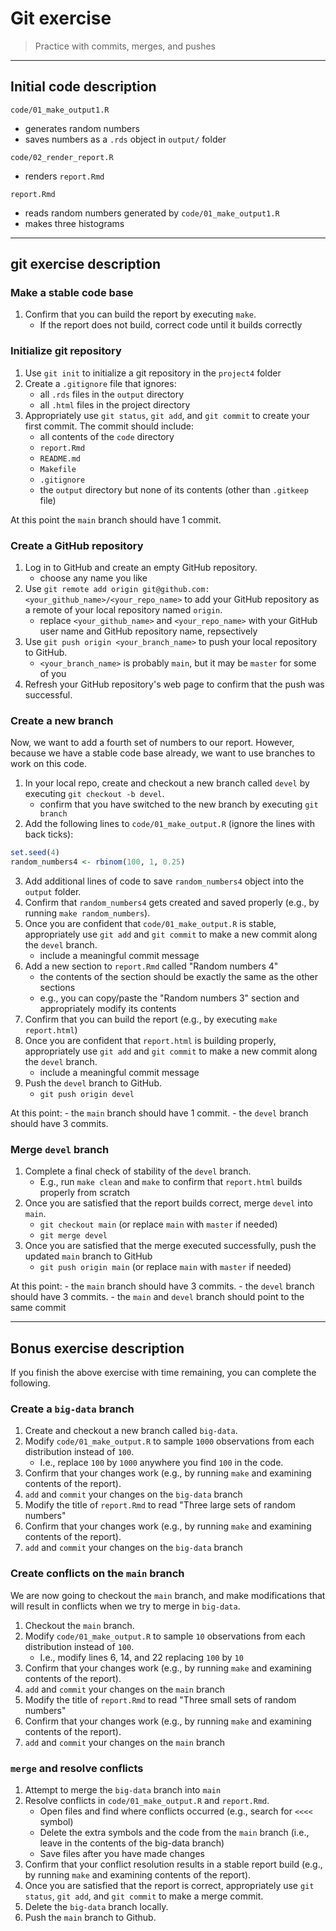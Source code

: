 # Git exercise

> Practice with commits, merges, and pushes

------------------------------------------------------------------------

## Initial code description

`code/01_make_output1.R`

  - generates random numbers
  - saves numbers as a `.rds` object in `output/` folder

`code/02_render_report.R`

  - renders `report.Rmd`

`report.Rmd`

  - reads random numbers generated by `code/01_make_output1.R`
  - makes three histograms

------------------------------------------------------------------------

## git exercise description

### Make a stable code base

1. Confirm that you can build the report by executing `make`.
	- If the report does not build, correct code until it builds correctly

### Initialize git repository 

1. Use `git init` to initialize a git repository in the `project4` folder
2. Create a `.gitignore` file that ignores:
	- all `.rds` files in the `output` directory
	- all `.html` files in the project directory
3. Appropriately use `git status`, `git add`, and `git commit` to create your first commit. The commit should include: 
	- all contents of the `code` directory
	- `report.Rmd`
	- `README.md`
	- `Makefile`
	- `.gitignore`
	- the `output` directory but none of its contents (other than `.gitkeep` file)

At this point the `main` branch should have 1 commit.

### Create a GitHub repository

1. Log in to GitHub and create an empty GitHub repository.
	- choose any name you like
2. Use `git remote add origin git@github.com:<your_github_name>/<your_repo_name>` to add your GitHub repository as a remote of your local repository named `origin`.
	- replace `<your_github_name>` and `<your_repo_name>` with your GitHub user name and GitHub repository name, repsectively
3. Use `git push origin <your_branch_name>` to push your local repository to GitHub.
	- `<your_branch_name>` is probably `main`, but it may be `master` for some of you
4. Refresh your GitHub repository's web page to confirm that the push was successful.

### Create a new branch

Now, we want to add a fourth set of numbers to our report. However, because we have a stable code base already, we want to use branches to work on this code.

1. In your local repo, create and checkout a new branch called `devel` by executing `git checkout -b devel`.
	- confirm that you have switched to the new branch by executing `git branch`
2. Add the following lines to `code/01_make_output.R` (ignore the lines with back ticks):

```r
set.seed(4)
random_numbers4 <- rbinom(100, 1, 0.25)
```

3. Add additional lines of code to save `random_numbers4` object into the `output` folder.
4. Confirm that `random_numbers4` gets created and saved properly (e.g., by running `make random_numbers`).
5. Once you are confident that `code/01_make_output.R` is stable, appropriately use `git add` and `git commit` to make a new commit along the `devel` branch.
	- include a meaningful commit message
6. Add a new section to `report.Rmd` called "Random numbers 4"
	- the contents of the section should be exactly the same as the other sections
	- e.g., you can copy/paste the "Random numbers 3" section and appropriately modify its contents
7. Confirm that you can build the report (e.g., by executing `make report.html`)
8. Once you are confident that `report.html` is building properly, appropriately use `git add` and `git commit` to make a new commit along the `devel` branch.
	- include a meaningful commit message
9. Push the `devel` branch to GitHub.
	- `git push origin devel`

At this point: 
	- the `main` branch should have 1 commit.
	- the `devel` branch should have 3 commits.

### Merge `devel` branch

1. Complete a final check of stability of the `devel` branch.
	- E.g., run `make clean` and `make` to confirm that `report.html` builds properly from scratch
2. Once you are satisfied that the report builds correct, merge `devel` into `main`.
	- `git checkout main` (or replace `main` with `master` if needed)
	- `git merge devel`
3. Once you are satisfied that the merge executed successfully, push the updated `main` branch to GitHub
	- `git push origin main` (or replace `main` with `master` if needed)

At this point: 
	- the `main` branch should have 3 commits.
	- the `devel` branch should have 3 commits.
	- the `main` and `devel` branch should point to the same commit

------------------------------------------------------------------------

## Bonus exercise description

If you finish the above exercise with time remaining, you can complete the following.

### Create a `big-data` branch

1. Create and checkout a new branch called `big-data`.
2. Modify `code/01_make_output.R` to sample `1000` observations from each distribution instead of `100`.
	- I.e., replace `100` by `1000` anywhere you find `100` in the code.
3. Confirm that your changes work (e.g., by running `make` and examining contents of the report).
4. `add` and `commit` your changes on the `big-data` branch
5. Modify the title of `report.Rmd` to read "Three large sets of random numbers"
6. Confirm that your changes work (e.g., by running `make` and examining contents of the report).
7. `add` and `commit` your changes on the `big-data` branch

### Create conflicts on the `main` branch

We are now going to checkout the `main` branch, and make modifications that will result in conflicts when we try to merge in `big-data`.

1. Checkout the `main` branch.
2. Modify `code/01_make_output.R` to sample `10` observations from each distribution instead of `100`.
	- I.e., modify lines 6, 14, and 22 replacing `100` by `10`
3. Confirm that your changes work (e.g., by running `make` and examining contents of the report).
4. `add` and `commit` your changes on the `main` branch
5. Modify the title of `report.Rmd` to read "Three small sets of random numbers"
6. Confirm that your changes work (e.g., by running `make` and examining contents of the report).
7. `add` and `commit` your changes on the `main` branch

### `merge` and resolve conflicts

1. Attempt to merge the `big-data` branch into `main`
2. Resolve conflicts in `code/01_make_output.R` and `report.Rmd`.
	- Open files and find where conflicts occurred (e.g., search for `<<<<` symbol)
	- Delete the extra symbols and the code from the `main` branch (i.e., leave in the contents of the big-data branch)
	- Save files after you have made changes
3. Confirm that your conflict resolution results in a stable report build (e.g., by running `make` and examining contents of the report).
4. Once you are satisfied that the report is correct, appropriately use `git status`, `git add`, and `git commit` to make a merge commit.
5. Delete the `big-data` branch locally.
6. Push the `main` branch to Github.


